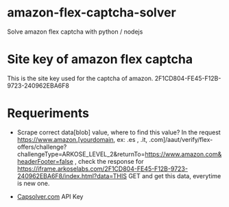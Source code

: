# amazon-flex-captcha-solver
Solve amazon flex captcha with python / nodejs

# Site key of amazon flex captcha
This is the site key used for the captcha of amazon.
2F1CD804-FE45-F12B-9723-240962EBA6F8

# Requeriments
- Scrape correct data[blob] value, where to find this value? In the request https://www.amazon.[yourdomain, ex: .es , .it, .com]/aaut/verify/flex-offers/challenge?challengeType=ARKOSE_LEVEL_2&returnTo=https://www.amazon.com&headerFooter=false , check the response for https://iframe.arkoselabs.com/2F1CD804-FE45-F12B-9723-240962EBA6F8/index.html?data=THIS GET and get this data, everytime is new one.

- [Capsolver.com](https://www.capsolver.com/) API Key
